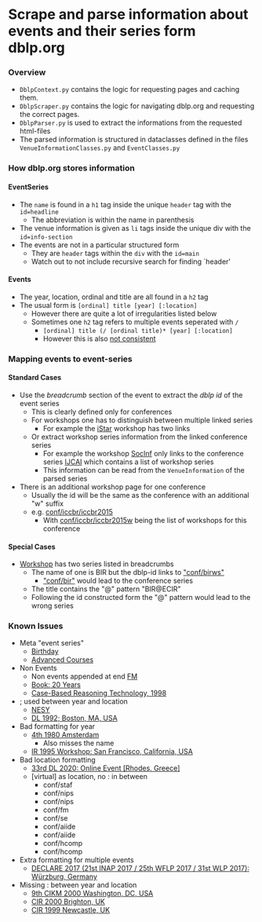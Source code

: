 # Scrape and parse information about events and their series form dblp.org

### Overview

- `DblpContext.py` contains the logic for requesting pages and caching them.
- `DblpScraper.py` contains the logic for navigating dblp.org and requesting the correct pages.
- `DblpParser.py` is used to extract the informations from the requested html-files
- The parsed information is structured in dataclasses defined in the files `VenueInformationClasses.py`
  and `EventClasses.py`

### How dblp.org stores information

#### EventSeries

- The `name` is found in a `h1` tag inside the unique `header` tag with the `id=headline`
    - The abbreviation is within the name in parenthesis
- The venue information is given as `li` tags inside the unique div with the `id=info-section`
- The events are not in a particular structured form
    - They are `header` tags within the `div` with the `id=main`
    - Watch out to not include recursive search for finding `header'

#### Events

- The year, location, ordinal and title are all found in a `h2` tag
- The usual form is `[ordinal] title [year] [:location]`
    - However there are quite a lot of irregularities listed below
    - Sometimes one `h2` tag refers to multiple events seperated with `/`
        - `[ordinal] title (/ [ordinal title)* [year] [:location]`
        - However this is also [not consistent](https://dblp.org/db/conf/wlp/index.html)

### Mapping events to event-series

#### Standard Cases
- Use the *breadcrumb* section of the event to extract the *dblp id* of the event series
  - This is clearly defined only for conferences
  - For workshops one has to distinguish between multiple linked series
    - For example the [iStar](https://dblp.org/db/conf/istar/istar2015.html) workshop has two links
  - Or extract workshop series information from the linked conference series
    - For example the workshop [SocInf](https://dblp.org/db/conf/ijcai/socinf2015.html) only links to the conference series [IJCAI](https://dblp.org/db/conf/ijcai/index.html) which contains a list of workshop series
    - This information can be read from the `VenueInformation` of the parsed series 
- There is an additional workshop page for one conference
  - Usually the id will be the same as the conference with an additional "w" suffix
  - e.g. [conf/iccbr/iccbr2015](https://dblp.org/db/conf/iccbr/iccbr2015.html)
    - With [conf/iccbr/iccbr2015w](https://dblp.org/db/conf/iccbr/iccbr2015w.html) being the list of workshops for this conference

#### Special Cases
- [Workshop](https://dblp.org/db/conf/birws/birws2021.html) has two series listed in breadcrumbs
    - The name of one is BIR but the dblp-id links to ["conf/birws"](https://dblp.org/db/conf/birws/index.html)
        - ["conf/bir"](https://dblp.org/db/conf/bir/index.html) would lead to the conference series
    - The title contains the "@" pattern "BIR@ECIR"
    - Following the id constructed form the "@" pattern would lead to the wrong series

### Known Issues

- Meta "event series"
    - [Birthday](https://dblp.org/db/conf/birthday)
    - [Advanced Courses](https://dblp.org/db/conf/ac/index.html)
- Non Events
    - Non events appended at end [FM](https://dblp.org/db/conf/fm/index.html)
    - [Book: 20 Years](https://dblp.org/db/conf/clef/index.html)
    - [Case-Based Reasoning Technology, 1998](https://dblp.org/db/conf/iccbr/index.html)
- ; used between year and location
    - [NESY](https://dblp.org/db/conf/nesy/index.html)
    - [DL 1992; Boston, MA, USA](https://dblp.org/db/conf/dlog/index.html)
- Bad formatting for year
    - [4th 1980 Amsterdam](https://dblp.org/db/conf/ecai/index.html)
        - Also misses the name
    - [IR 1995 Workshop: San Francisco, California, USA](https://dblp.org/db/conf/irep/index.html)
- Bad location formatting
    - [33rd DL 2020: Online Event [Rhodes, Greece]](https://dblp.org/db/conf/dlog/index.html)
    - [virtual] as location, no : in between
        - conf/staf
        - conf/nips
        - conf/nips
        - conf/fm
        - conf/se
        - conf/aiide
        - conf/aiide
        - conf/hcomp
        - conf/hcomp
- Extra formatting for multiple events
    - [DECLARE 2017 (21st INAP 2017 / 25th WFLP 2017 / 31st WLP 2017): Würzburg, Germany](https://dblp.org/db/conf/wlp/index.html)
- Missing : between year and location
    - [9th CIKM 2000 Washington, DC, USA](https://dblp.org/db/conf/cikm/index.html)
    - [CIR 2000 Brighton, UK](https://dblp.org/db/conf/civr/index.html)
    - [CIR 1999 Newcastle, UK](https://dblp.org/db/conf/civr/index.html)